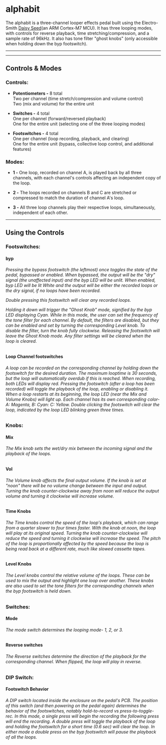 # alphabit
The alphabit is a three-channel looper effects pedal built using the Electro-Smith [Daisy Seed](https://www.electro-smith.com/daisy/daisy)(an ARM Cortex-M7 MCU). It has three looping modes, with controls for reverse playback, time stretching/compression, and a sample rate of 96kHz. It also has tone filter "ghost knobs" (only accessible when holding down the byp footswitch). 

---

---

## Controls & Modes
### Controls:
- **Potentiometers -** 8 total  
Two per channel (time stretch/compression and volume control)  
Two (mix and volume) for the entire unit

- **Switches -** 4 total  
One per channel (forward/reversed playback)  
One for the entire unit (selecting one of the three looping modes)

- **Footswitches -** 4 total  
One per channel (loop recording, playback, and clearing)  
One for the entire unit (bypass, collective loop control, and additional features)

### Modes:

- **1 -** One loop, recorded on channel A, is played back by all three channels, with each channel's controls affecting an independent copy of the loop.

- **2 -** The loops recorded on channels B and C are stretched or compressed to match the duration of channel A's loop.

- **3 -** All three loop channels play their respective loops, simultaneously, independent of each other.

---

## Using the Controls
### Footswitches:
#### byp
<h6>Pressing the bypass footswitch (the leftmost) once toggles the state of the pedal, bypassed or enabled. When bypassed, the output will be the "dry" signal (the unaffected input) and the byp LED will be unlit. When enabled, byp LED will be lit White and the output will be either the recorded loops or the dry signal, if no loops have been recorded.

Double pressing this footswitch will clear any recorded loops.

Holding it down will trigger the "Ghost Knob" mode, signified by the byp LED displaying Cyan. While in this mode, the user can set the frequency of the tone filter for each channel. By default, the filters are disabled, but they can be enabled and set by turning the corresponding Level knob. To disable the filter, turn the knob fully clockwise. Releasing the footswitch will leave the Ghost Knob mode. Any filter settings will be cleared when the loop is cleared.<h6>

#### Loop Channel footswitches
<h6>A loop can be recorded on the corresponding channel by holding down the footswitch for the desired duration. The maximum looptime is 30 seconds, but the loop will automatically overdub if this is reached. When recording, both LEDs will display red.
Pressing the footswitch (after a loop has been recorded) will toggle the playback of the loop, enabling or disabling it. When a loop restarts at its beginning, the loop LED (near the Mix and Volume Knobs) will light up. Each channel has its own corresponding color- A: Magenta, B: Cyan: C: Yellow.
Double clicking the footswitch will clear the loop, indicated by the loop LED blinking green three times.<h6>

### Knobs:
#### Mix
<h6>The Mix knob sets the wet/dry mix between the incoming signal and the playback of the loops.<h6>
  
#### Vol
<h6>The Volume knob affects the final output volume. If the knob is set at "noon" there will be no volume change between the input and output. Turning the knob counter-clockwise away from noon will reduce the output volume and turning it clockwise will increase volume. <h6>
  
#### Time Knobs
<h6>The Time knobs control the speed of the loop's playback, which can range from a quarter slower to four times faster. With the knob at noon, the loop will play at its original speed. Turning the knob counter-clockwise will reduce the speed and turning it clockwise will increase the speed. The pitch of the loop is proportionally affected by the speed because the loop is being read back at a different rate, much like slowed cassette tapes.<h6>
  
#### Level Knobs
<h6>The Level knobs control the relative volume of the loops. These can be used to mix the output and highlight one loop over another. These knobs are also used to set the tone filters for the corresponding channels when the byp footswitch is held down.<h6>

### Switches:
#### Mode
<h6>The mode switch determines the looping mode- 1, 2, or 3.<h6>

#### Reverse switches
<h6>The Reverse switches determine the direction of the playback for the corresponding channel. When flipped, the loop will play in reverse.<h6>
  
### DIP Switch:
#### Footswitch Behavior
<h6>A DIP switch located inside the enclosure on the pedal's PCB. The position of this switch (and then powering on the pedal again) determines the behavior of the footswitches, notably hold-to-record vs press-to-toggle-rec. In this mode, a single press will begin the recording the following press will end the recording. A double press will toggle the playback of the loop and holding the footswitch for a short time (0.6 sec) will clear the loop. In either mode a double press on the byp footswitch will pause the playback of all the loops.<h6>


